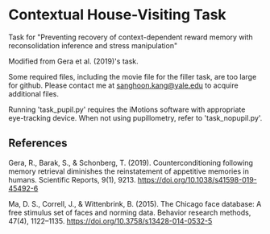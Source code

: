 # Contextual House-Visiting Task

Task for "Preventing recovery of context-dependent reward memory with reconsolidation inference and stress manipulation"

Modified from Gera et al. (2019)'s task.

Some required files, including the movie file for the filler task, are too large for github. Please contact me at sanghoon.kang@yale.edu to acquire additional files.

Running 'task_pupil.py' requires the iMotions software with appropriate eye-tracking device. When not using pupillometry, refer to 'task_nopupil.py'.


## References

Gera, R., Barak, S., & Schonberg, T. (2019). Counterconditioning following memory retrieval diminishes the reinstatement of appetitive memories in humans. Scientific Reports, 9(1), 9213. https://doi.org/10.1038/s41598-019-45492-6

Ma, D. S., Correll, J., & Wittenbrink, B. (2015). The Chicago face database: A free stimulus set of faces and norming data. Behavior research methods, 47(4), 1122–1135. https://doi.org/10.3758/s13428-014-0532-5
